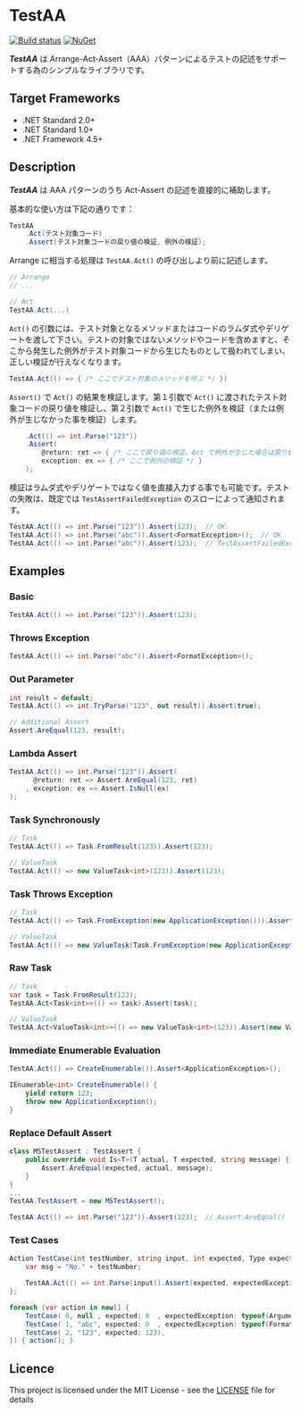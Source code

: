 # TestAA
[![Build status](https://ci.appveyor.com/api/projects/status/8a7wlfjt9oedlmy5/branch/master?svg=true)](https://ci.appveyor.com/project/inasync/testaa/branch/master)
[![NuGet](https://img.shields.io/nuget/v/Inasync.TestAA.svg)](https://www.nuget.org/packages/Inasync.TestAA/)

***TestAA*** は Arrange-Act-Assert（AAA）パターンによるテストの記述をサポートする為のシンプルなライブラリです。


## Target Frameworks
- .NET Standard 2.0+
- .NET Standard 1.0+
- .NET Framework 4.5+


## Description
***TestAA*** は AAA パターンのうち Act-Assert の記述を直接的に補助します。

基本的な使い方は下記の通りです：
```cs
TestAA
    .Act(テスト対象コード)
    .Assert(テスト対象コードの戻り値の検証, 例外の検証);
```

Arrange に相当する処理は `TestAA.Act()` の呼び出しより前に記述します。
```cs
// Arrange
// ...

// Act
TestAA.Act(...)
```

`Act()` の引数には、テスト対象となるメソッドまたはコードのラムダ式やデリゲートを渡して下さい。テストの対象ではないメソッドやコードを含めますと、そこから発生した例外がテスト対象コードから生じたものとして扱われてしまい、正しい検証が行えなくなります。
```cs
TestAA.Act(() => { /* ここでテスト対象のメソッドを呼ぶ */ })
```

`Assert()` で `Act()` の結果を検証します。第１引数で `Act()` に渡されたテスト対象コードの戻り値を検証し、第２引数で `Act()` で生じた例外を検証（または例外が生じなかった事を検証）します。
```cs
    .Act(() => int.Parse("123"))
    .Assert(
        @return: ret => { /* ここで戻り値の検証。Act で例外が生じた場合は戻り値が無いので呼ばれない */ },
        exception: ex => { /* ここで例外の検証 */ }
    );
```

検証はラムダ式やデリゲートではなく値を直接入力する事でも可能です。テストの失敗は、既定では `TestAssertFailedException` のスローによって通知されます。
```cs
TestAA.Act(() => int.Parse("123")).Assert(123);  // OK
TestAA.Act(() => int.Parse("abc")).Assert<FormatException>();  // OK
TestAA.Act(() => int.Parse("abc")).Assert(123);  // TestAssertFailedException
```


## Examples
### Basic
```cs
TestAA.Act(() => int.Parse("123")).Assert(123);
```
### Throws Exception
```cs
TestAA.Act(() => int.Parse("abc")).Assert<FormatException>();
```

### Out Parameter
```cs
int result = default;
TestAA.Act(() => int.TryParse("123", out result)).Assert(true);

// Additional Assert
Assert.AreEqual(123, result);
```

### Lambda Assert
```cs
TestAA.Act(() => int.Parse("123")).Assert(
      @return: ret => Assert.AreEqual(123, ret)
    , exception: ex => Assert.IsNull(ex)
);
```

### Task Synchronously
```cs
// Task
TestAA.Act(() => Task.FromResult(123)).Assert(123);

// ValueTask
TestAA.Act(() => new ValueTask<int>(123)).Assert(123);
```

### Task Throws Exception
```cs
// Task
TestAA.Act(() => Task.FromException(new ApplicationException())).Assert<ApplicationException>();

// ValueTask
TestAA.Act(() => new ValueTask(Task.FromException(new ApplicationException()))).Assert<ApplicationException>();
```

### Raw Task
```cs
// Task
var task = Task.FromResult(123);
TestAA.Act<Task<int>>(() => task).Assert(task);

// ValueTask
TestAA.Act<ValueTask<int>>(() => new ValueTask<int>(123)).Assert(new ValueTask<int>(123));
```

### Immediate Enumerable Evaluation
```cs
TestAA.Act(() => CreateEnumerable()).Assert<ApplicationException>();

IEnumerable<int> CreateEnumerable() {
    yield return 123;
    throw new ApplicationException();
}
```

### Replace Default Assert
```cs
class MSTestAssert : TestAssert {
    public override void Is<T>(T actual, T expected, string message) {
        Assert.AreEqual(expected, actual, message);
    }
}
...
TestAA.TestAssert = new MSTestAssert();

TestAA.Act(() => int.Parse("123")).Assert(123);  // Assert.AreEqual()
```

### Test Cases
```cs
Action TestCase(int testNumber, string input, int expected, Type expectedException = null) => () => {
    var msg = "No." + testNumber;

    TestAA.Act(() => int.Parse(input)).Assert(expected, expectedException, msg);
};

foreach (var action in new[] {
    TestCase( 0, null , expected: 0  , expectedException: typeof(ArgumentNullException)),
    TestCase( 1, "abc", expected: 0  , expectedException: typeof(FormatException)),
    TestCase( 2, "123", expected: 123),
}) { action(); }
```


## Licence
This project is licensed under the MIT License - see the [LICENSE](LICENSE) file for details
